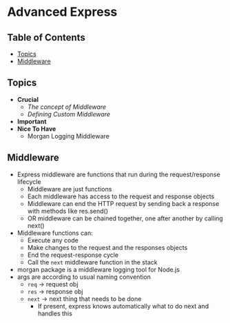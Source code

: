 # Advanced Express

## Table of Contents <!-- omit in toc -->

- [Topics](#topics)
- [Middleware](#middleware)


## Topics

- **Crucial**
  - _The concept of Middleware_
  - _Defining Custom Middleware_
- **Important**
- **Nice To Have**
  - Morgan Logging Middleware


## Middleware

- Express middleware are functions that run during the request/response lifecycle
  - Middleware are just functions
  - Each middleware has access to the request and response objects
  - Middleware can end the HTTP request by sending back a response with methods like res.send()
  - OR middleware can be chained together, one after another by calling next()
- Middleware functions can:
  - Execute any code
  - Make changes to the request and the responses objects
  - End the request-response cycle
  - Call the `next` middleware function in the stack
- morgan package is a middleware logging tool for Node.js
- args are according to usual naming convention
  - `req` -> request obj
  - `res` -> response obj
  - `next` -> next thing that needs to be done
    - If present, express knows automatically what to do next and handles this

